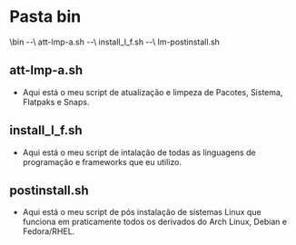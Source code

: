 # Pasta bin

\bin
--\ att-lmp-a.sh
--\ install_l_f.sh
--\ lm-postinstall.sh

## att-lmp-a.sh

- Aqui está o meu script de atualização e limpeza de Pacotes, Sistema, Flatpaks e Snaps.

## install_l_f.sh

- Aqui está o meu script de intalação de todas as linguagens de programação e frameworks que eu utilizo.

## postinstall.sh

- Aqui está o meu script de pós instalação de sistemas Linux que funciona em praticamente todos os derivados do Arch Linux, Debian e Fedora/RHEL.
